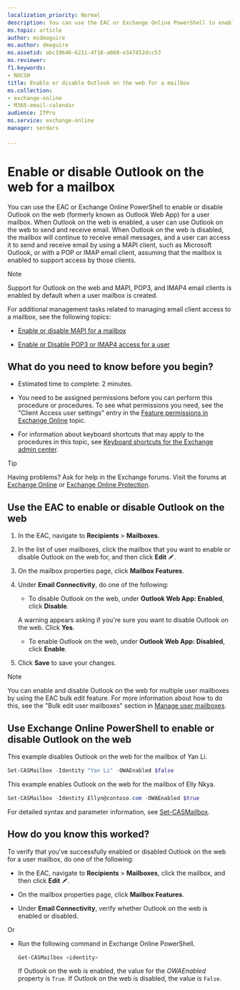 ```yaml
---
localization_priority: Normal
description: You can use the EAC or Exchange Online PowerShell to enable or disable Outlook on the web for a user mailbox. When Outlook on the web is enabled, a user can use Outlook on the web to send and receive email. When Outlook on the web is disabled, the mailbox will continue to receive email messages, and a user can access it to send and receive email by using a MAPI client, such as Microsoft Outlook, or with a POP or IMAP email client, assuming that the mailbox is enabled to support access by those clients.
ms.topic: article
author: msdmaguire
ms.author: dmaguire
ms.assetid: abc19646-6211-4f18-a060-e347452dcc53
ms.reviewer: 
f1.keywords:
- NOCSH
title: Enable or disable Outlook on the web for a mailbox
ms.collection: 
- exchange-online
- M365-email-calendar
audience: ITPro
ms.service: exchange-online
manager: serdars

---
```


# Enable or disable Outlook on the web for a mailbox

You can use the EAC or Exchange Online PowerShell to enable or disable Outlook on the web (formerly known as Outlook Web App) for a user mailbox. When Outlook on the web is enabled, a user can use Outlook on the web to send and receive email. When Outlook on the web is disabled, the mailbox will continue to receive email messages, and a user can access it to send and receive email by using a MAPI client, such as Microsoft Outlook, or with a POP or IMAP email client, assuming that the mailbox is enabled to support access by those clients.

> [!NOTE]
> Support for Outlook on the web and MAPI, POP3, and IMAP4 email clients is enabled by default when a user mailbox is created.

For additional management tasks related to managing email client access to a mailbox, see the following topics:

- [Enable or disable MAPI for a mailbox](enable-or-disable-mapi.md)

- [Enable or Disable POP3 or IMAP4 access for a user](../../clients-and-mobile-in-exchange-online/pop3-and-imap4/enable-or-disable-pop3-or-imap4-access.md)

## What do you need to know before you begin?

- Estimated time to complete: 2 minutes.

- You need to be assigned permissions before you can perform this procedure or procedures. To see what permissions you need, see the "Client Access user settings" entry in the [Feature permissions in Exchange Online](../../permissions-exo/feature-permissions.md) topic.

- For information about keyboard shortcuts that may apply to the procedures in this topic, see [Keyboard shortcuts for the Exchange admin center](../../accessibility/keyboard-shortcuts-in-admin-center.md).

> [!TIP]
> Having problems? Ask for help in the Exchange forums. Visit the forums at [Exchange Online](https://go.microsoft.com/fwlink/p/?linkId=267542) or [Exchange Online Protection](https://go.microsoft.com/fwlink/p/?linkId=285351).

## Use the EAC to enable or disable Outlook on the web

1. In the EAC, navigate to **Recipients** \> **Mailboxes**.

2. In the list of user mailboxes, click the mailbox that you want to enable or disable Outlook on the web for, and then click **Edit** ![Edit icon](../../media/ITPro_EAC_EditIcon.gif).

3. On the mailbox properties page, click **Mailbox Features**.

4. Under **Email Connectivity**, do one of the following:

   - To disable Outlook on the web, under **Outlook Web App: Enabled**, click **Disable**.

    A warning appears asking if you're sure you want to disable Outlook on the web. Click **Yes**.

   - To enable Outlook on the web, under **Outlook Web App: Disabled**, click **Enable**.

5. Click **Save** to save your changes.

> [!NOTE]
> You can enable and disable Outlook on the web for multiple user mailboxes by using the EAC bulk edit feature. For more information about how to do this, see the "Bulk edit user mailboxes" section in [Manage user mailboxes](manage-user-mailboxes.md).

## Use Exchange Online PowerShell to enable or disable Outlook on the web

This example disables Outlook on the web for the mailbox of Yan Li.

```PowerShell
Set-CASMailbox -Identity "Yan Li" -OWAEnabled $false
```

This example enables Outlook on the web for the mailbox of Elly Nkya.

```PowerShell
Set-CASMailbox -Identity Ellyn@contoso.com -OWAEnabled $true
```

For detailed syntax and parameter information, see [Set-CASMailbox](https://docs.microsoft.com/powershell/module/exchange/set-casmailbox).

## How do you know this worked?

To verify that you've successfully enabled or disabled Outlook on the web for a user mailbox, do one of the following:

- In the EAC, navigate to **Recipients** \> **Mailboxes**, click the mailbox, and then click **Edit** ![Edit icon](../../media/ITPro_EAC_EditIcon.gif).

- On the mailbox properties page, click **Mailbox Features**.

- Under **Email Connectivity**, verify whether Outlook on the web is enabled or disabled.

Or

- Run the following command in Exchange Online PowerShell.

  ```PowerShell
  Get-CASMailbox <identity>
  ```

  If Outlook on the web is enabled, the value for the _OWAEnabled_ property is `True`. If Outlook on the web is disabled, the value is `False`.
